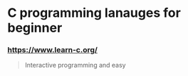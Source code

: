 # C programming lanauges for beginner

### https://www.learn-c.org/
> Interactive programming and easy
